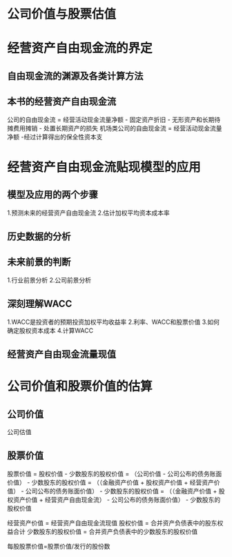 # 公司价值与股票估值
# 经营资产自由现金流的界定
## 自由现金流的渊源及各类计算方法
## 本书的经营资产自由现金流
  公司的自由现金流 = 经营活动现金流量净额 - 固定资产折旧 - 无形资产和长期待摊费用摊销 - 处置长期资产的损失
  机场类公司的自由现金流 = 经营活动现金流量净额 -经过计算得出的保全性资本支
  
# 经营资产自由现金流贴现模型的应用
## 模型及应用的两个步骤
1.预测未来的经营资产自由现金流
2.估计加权平均资本成本率

## 历史数据的分析
## 未来前景的判断
1.行业前景分析
2.公司前景分析
## 深刻理解WACC
1.WACC是投资者的预期投资加权平均收益率
2.利率、WACC和股票价值
3.如何确定股权资本成本
4.计算WACC

## 经营资产自由现金流量现值

# 公司价值和股票价值的估算
## 公司价值
公司估值

## 股票价值
股票价值 = 股权价值 - 少数股东的股权价值 = （公司价值 - 公司公布的债务账面价值） - 少数股东的股权价值 = （（金融资产价值 + 股权资产价值 + 经营资产价值） - 公司公布的债务账面价值） - 少数股东的股权价值 = （（金融资产价值 + 股权资产价值 + 经营资产自由现金流） - 公司公布的债务账面价值） - 少数股东的股权价值   

经营资产价值 = 经营资产自由现金流现值
股权价值 = 合并资产负债表中的股东权益合计
少数股东的股权价值 = 合并资产负债表中的少数股东的股权价值


每股股票价值=股票价值/发行的股份数
